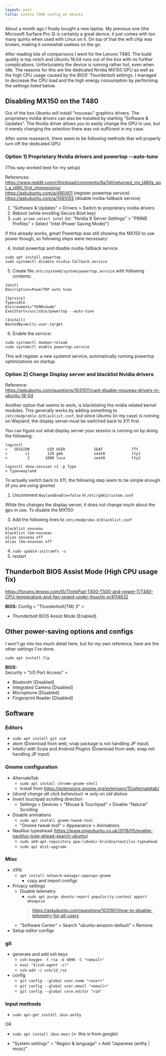 ```yaml
---
layout: post
title: Lenovo T480 config on Ubuntu
---
```


About a month ago I finally bought a new laptop. My previous one (the Microsoft Surface Pro 3) is certainly a great device, it just comes with too many quirks when used with Linux on it. On top of that the wifi chip was broken, making it somewhat useless on the go.

After reading lots of comparisons I went for the Lenovo T480. The build quality is top notch and Ubuntu 18.04 runs out of the box with no further complications.
Unfortunately the device is running rather hot, even when idle. The reasons for this are the dedicated Nvidia MX150 GPU as well as the high CPU usage caused by the BIOS' Thunderbolt settings. I managed to decrease the CPU load and the high energy consumption by performing the settings listed below.

## Disabling MX150 on the T480

Out of the box Ubuntu will install "nouveau" graphics drivers. The proprietary nvidia drivers can also be installed by starting "Software & Updates". The Nvidia driver allows you to easily change the GPU in use, but it merely changing the selection there was not sufficient in my case.

After some reasearch, there seem to be following methods that will properly turn off the dedicated GPU:

### Option 1) Proprietary Nvidia drivers and powertop --auto-tune

(This way worked best for my setup)

References:  
<https://www.reddit.com/r/thinkpad/comments/8a7qtl/returned_my_t480s_got_a_t480_first_impressions/>  
<https://askubuntu.com/a/490401> (register powertop service)  
<https://askubuntu.com/a/1061055> (disable nvidia-fallback service)


1. "Software & Updates" > Drivers > Switch to proprietary nvidia drivers
2. Reboot (while enrolling Secure Boot key)
3. `sudo prime-select intel` (or: "Nvidia X Server Settings" > "PRIME Profiles" > Select "Intel (Power Saving Mode)")

If this already works, great! Powertop was still showing the MX150 to use power though, so following steps were necessary:

4. Install powertop and disable nvidia-fallback service

```
sudo apt install powertop
sudo systemctl disable nvidia-fallback.service
```

5. Create file `/etc/systemd/system/powertop.service` with following contents:

```
[Unit]
Description=PowerTOP auto tune

[Service]
Type=idle
Environment="TERM=dumb"
ExecStart=/usr/sbin/powertop --auto-tune

[Install]
WantedBy=multi-user.target
```

6. Enable the service:

```
sudo systemctl daemon-reload
sudo systemctl enable powertop.service
```

This will register a new systemd service, automatically running powertop optimizations on startup.

### Option 2) Change Display server and blacklist Nvidia drivers

Reference:  
<https://askubuntu.com/questions/1031511/cant-disable-nouveau-drivers-in-ubuntu-18-04>

Another option that seems to work, is blacklisting the nvidia related kernel modules. This generally works by adding something to `/etc/modproble.d/blacklist.conf`, but since Ubuntu (in my case) is running on Wayland, the display server must be switched back to X11 first.

You can figure out what display server your session is running on by doing the following:

```
loginctl
>   SESSION        UID USER             SEAT             TTY             
>        c1        120 gdm              seat0            tty1            
>         2       1000 luca             seat0            tty2            

loginctl show-session c1 -p Type
> Type=wayland

```

To actually switch back to X11, the following step seem to be simple enough (if you are using gnome)
1. Uncomment `WaylandEnable=false` in `/etc/gdm3/custom.conf`

While this changes the display server, it does not change much about the gpu in use. To disable the MX150:

3. Add the following lines to `/etc/modprobe.d/blacklist.conf`

```
blacklist nouveau
blacklist lbm-nouveau
alias nouveau off
alias lbm-nouveau off
```

4. `sudo update-initramfs -u`
5. restart

## Thunderbolt BIOS Assist Mode (High CPU usage fix)

<https://forums.lenovo.com/t5/ThinkPad-T400-T500-and-newer-T/T480-CPU-temperature-and-fan-speed-under-linux/m-p/4114832>

**BIOS:**
Config > "Thunderbolt(TM) 3" >
* Thunderbolt BIOS Assist Mode [Enabled]

## Other power-saving options and configs

I won't go into too much detail here, but for my own reference, here are the other settings I've done.

```
sudo apt install tlp
```

**BIOS:**  
Security > "I/O Port Access" >
* Bluetooth [Disabled]
* Integrated Camera [Disabled]
* Microphone [Disabled]
* Fingerprint Reader [Disabled]

## Software
### Editors

* `sudo apt install git vim`
* atom (Download from web; snap package is not handling JP input)
* IntelliJ with Scala and Android Plugins (Download from web; snap not handling JP input)


### Gnome configuration

* AlternateTab
    * `sudo apt install chrome-gnome-shell`
    * Install from https://extensions.gnome.org/extension/15/alternatetab/
* *(dconf change alt click behaviour) => only on old distros*
* Invert touchpad scrolling direction
    * Settings > Devices > "Mouse & Touchpad" > Disable "Natural" Scrolling
* Disable animations 
    * `sudo apt install gnome-tweak-tool`
    * "Gnome tweak tool" > Appearance > Animations
* Nautilus typeahead (https://www.omgubuntu.co.uk/2018/05/enable-nautilus-type-ahead-search-ubuntu)
    * `sudo add-apt-repository ppa:lubomir-brindza/nautilus-typeahead`
    * `sudo apt dist-upgrade`


### Misc

* VPN
    * `apt install network-manager-openvpn-gnome`
	  * copy and import configs
* Privacy settings
    * Disable telemetry
        * `sudo apt purge ubuntu-report popularity-contest apport whoopsie`
        > <https://askubuntu.com/questions/1031901/how-to-disable-telemetry-for-all-users>
    * "Software Center" > Search "ubuntu-amazon-default" > Remove
* Setup editor configs


### git 
* generate and add ssh keys
    * `ssh-keygen -t rsa -b 4096 -C "<email>"`
    * `eval "$(ssh-agent -s)"`
    * `ssh-add ~/.ssh/id_rsa`
* config
    * `git config --global user.name "<user>"`
    * `git config --global user.email "<email>"`
    * `git config --global core.editor "vim"`

### Input methods
* `sudo apt-get install ibus-anthy`

OR

* `sudo apt install ibus-mozc` (<- this is from google)
	
* "System settings" > "Region & language" > Add "Japanese (anthy | mozc)"
